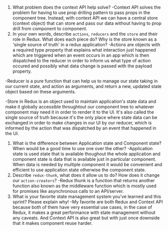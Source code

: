 1. What problem does the context API help solve?
-Context API solves the problem for having to use prop drilling pattern to pass props in the component tree. Instead, with context API we can have a central store (context object) that can store and pass our data without having to prop drill from component to component.
1. In your own words, describe `actions`, `reducers` and the `store` and their role in Redux. What does each piece do? Why is the store known as a 'single source of truth' in a redux application?
 -Actions are objects with a required type property that explains what interaction just happened which are triggered when an event occurs in an app which is then dispatched to the reducer in order to inform us what type of action occured and possibly what data change is passed with the payload property.

 -Reducer is a pure function that can help us to manage our state taking in our current state, and action as arguments, and return a new, updated state object based on these arguments.

 -Store in Redux is an object used to maintain application's state data and make it globally accessible throughtout our component tree to whatever component may need it in order to render it to the UI. It's also called the single source of truth because it's the only place where state data can be exchanged in order to make changes in our UI by our reducer, which is informed by the action that was dispatched by an event that happened in the UI. 
1. What is the difference between Application state and Component state? When would be a good time to use one over the other?
-Application state is used state that is available thoughout the whole application and component state is data that is available just in particular component. When data is needed by multiple component it would be convenient and efficient to use application state otherwise the component state.
1. Describe `redux-thunk`, what does it allow us to do? How does it change our `action-creators`?
 -Redux thunk is a function that returns another function also known as the middleware function which is mostly used for promises like asynchronous calls to an API/server.
1. What is your favorite state management system you've learned and this sprint? Please explain why!
 -My favorite are both Redux and Context API because both of them have very essential use cases, in the case of Redux, it makes a great performance with state management without any caveats. And Context API is also great but with just once downside that it makes component reuse harder.
